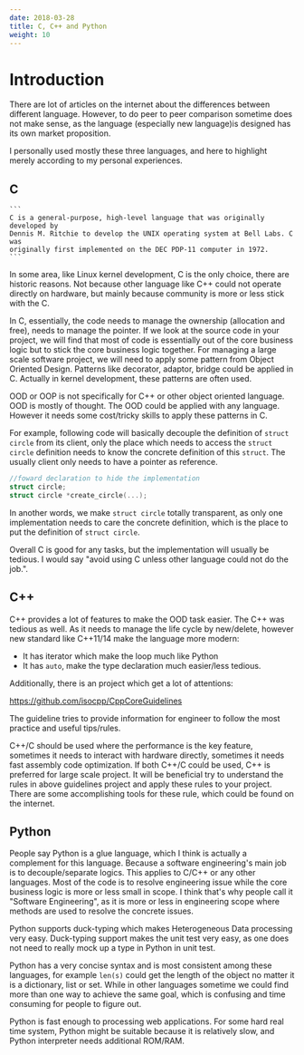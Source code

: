 ```yaml
---
date: 2018-03-28
title: C, C++ and Python
weight: 10
---
```


# Introduction

There are lot of articles on the internet about the differences between
different language. However, to do peer to peer comparison sometime does not
make sense, as the language (especially new language)is designed has its own
market proposition.

I personally used mostly these three languages, and here to highlight merely
according to my personal experiences.

## C

    ```
    C is a general-purpose, high-level language that was originally developed by
    Dennis M. Ritchie to develop the UNIX operating system at Bell Labs. C was
    originally first implemented on the DEC PDP-11 computer in 1972.
    ```

In some area, like Linux kernel development, C is the only choice, there are
historic reasons. Not because other language like C++ could not operate directly
on hardware, but mainly because community is more or less stick with the C.

In C, essentially, the code needs to manage the ownership (allocation and
free), needs to manage the pointer. If we look at the source code in your
project, we will find that most of code is essentially out of the core business
logic but to stick the core business logic together.  For managing a large
scale software project, we will need to apply some pattern from Object Oriented
Design. Patterns like decorator, adaptor, bridge could be applied in C.
Actually in kernel development, these patterns are often used.

OOD or OOP is not specifically for C++ or other object oriented language. OOD
is mostly of thought. The OOD could be applied with any language. However it
needs some cost/tricky skills to apply these patterns in C.

For example, following code will basically decouple the definition of `struct
circle` from its client, only the place which needs to access the `struct
circle` definition needs to know the concrete definition of this `struct`. The
usually client only needs to have a pointer as reference.

```c
//foward declaration to hide the implementation
struct circle;
struct circle *create_circle(...);
```

In another words, we make `struct circle` totally transparent, as only one
implementation needs to care the concrete definition, which is the place to put
the definition of `struct circle`.

Overall C is good for any tasks, but the implementation will usually be
tedious. I would say "avoid using C unless other language could not do the
job.".


## C++

C++ provides a lot of features to make the OOD task easier. The C++ was tedious
as well.  As it needs to manage the life cycle by new/delete, however new
standard like C++11/14 make the language more modern:

- It has iterator which make the loop much like Python
- It has `auto`, make the type declaration much easier/less tedious.

Additionally, there is an project which get a lot of attentions:

https://github.com/isocpp/CppCoreGuidelines

The guideline tries to provide information for engineer to follow the most
practice and useful tips/rules.

C++/C should be used where the performance is the key feature, sometimes it
needs to interact with hardware directly, sometimes it needs fast assembly code
optimization. If both C++/C could be used, C++ is preferred for large scale
project. It will be beneficial try to understand the rules in above guidelines
project and apply these rules to your project. There are some accomplishing
tools for these rule, which could be found on the internet.

## Python

People say Python is a glue language, which I think is actually a complement
for this language. Because a software engineering's main job is to
decouple/separate logics. This applies to C/C++ or any other languages. Most of
the code is to resolve engineering issue while the core business logic is more
or less small in scope. I think that's why people call it "Software
Engineering", as it is more or less in engineering scope where methods are used
to resolve the concrete issues.

Python supports duck-typing which makes Heterogeneous Data processing very easy.
Duck-typing support makes the unit test very easy, as one does not need to really
mock up a type in Python in unit test.

Python has a very concise syntax and is most consistent among these languages,
for example `len(s)` could get the length of the object no matter it is a
dictionary, list or set.  While in other languages sometime we could find more
than one way to achieve the same goal, which is confusing and time consuming for
people to figure out.

Python is fast enough to processing web applications. For some hard real time
system, Python might be suitable because it is relatively slow, and Python
interpreter needs additional ROM/RAM.
